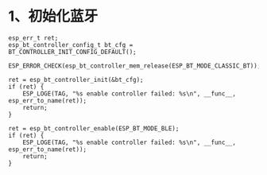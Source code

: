 # 1、初始化蓝牙
    esp_err_t ret;
    esp_bt_controller_config_t bt_cfg = BT_CONTROLLER_INIT_CONFIG_DEFAULT();

    ESP_ERROR_CHECK(esp_bt_controller_mem_release(ESP_BT_MODE_CLASSIC_BT));

    ret = esp_bt_controller_init(&bt_cfg);
    if (ret) {
        ESP_LOGE(TAG, "%s enable controller failed: %s\n", __func__, esp_err_to_name(ret));
        return;
    }

    ret = esp_bt_controller_enable(ESP_BT_MODE_BLE);
    if (ret) {
        ESP_LOGE(TAG, "%s enable controller failed: %s\n", __func__, esp_err_to_name(ret));
        return;
    }